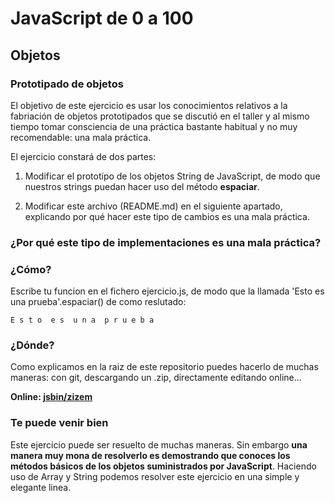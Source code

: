 JavaScript de 0 a 100
=====================

Objetos
-------

### Prototipado de objetos

El objetivo de este ejercicio es usar los conocimientos relativos a la fabriación de objetos prototipados que se discutió en el taller y al mismo tiempo tomar consciencia de una práctica bastante habitual y no muy recomendable: una mala práctica.

El ejercicio constará de dos partes:

1. Modificar el prototípo de los objetos String de JavaScript, de modo que nuestros strings puedan hacer uso del método **espaciar**.

2. Modificar este archivo (README.md) en el siguiente apartado, explicando por qué hacer este tipo de cambios es una mala práctica.

### ¿Por qué este tipo de implementaciones es una mala práctica?


### ¿Cómo?

Escribe tu funcion en el fichero ejercicio.js, de modo que la llamada 'Esto es una prueba'.espaciar() de como reslutado:

    E s t o  e s  u n a  p r u e b a

### ¿Dónde?

Como explicamos en la raiz de este repositorio puedes hacerlo de muchas maneras: con git, descargando un .zip, directamente editando online...

**Online: [jsbin/zizem](http://jsbin.com/http://jsbin.com/zizem/1/edit?js,console "1-objetos/prototype - jsbin")**

### Te puede venir bien

Este ejercicio puede ser resuelto de muchas maneras. Sin embargo **una manera muy mona de resolverlo es demostrando que conoces los métodos básicos de los objetos suministrados por JavaScript**. Haciendo uso de Array y String podemos resolver este ejercicio en una simple y elegante linea.